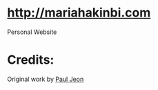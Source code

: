 # http://mariahakinbi.com

Personal Website

# Credits:

Original work by [Paul Jeon](https:/pauljeon.com)
